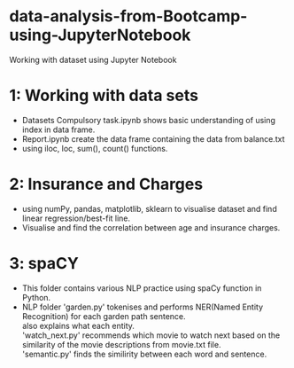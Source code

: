 # data-analysis-from-Bootcamp-using-JupyterNotebook
Working with dataset using Jupyter Notebook

# 1: Working with data sets
  - Datasets Compulsory task.ipynb shows basic understanding of using index in data frame. 
  - Report.ipynb create the data frame containing the data from balance.txt
  - using iloc, loc, sum(), count() functions.

# 2: Insurance and Charges
  - using numPy, pandas, matplotlib, sklearn to visualise dataset and find linear regression/best-fit line.
  - Visualise and find the correlation between age and insurance charges.

# 3: spaCY
  - This folder contains various NLP practice using spaCy function in Python.
  - NLP folder
    'garden.py' tokenises and performs NER(Named Entity Recognition) for each garden path sentence.</br>
     also explains what each entity.</br>
    'watch_next.py' recommends which movie to watch next based on the similarity of the movie descriptions from movie.txt file.</br>
    'semantic.py' finds the similirity between each word and sentence.
